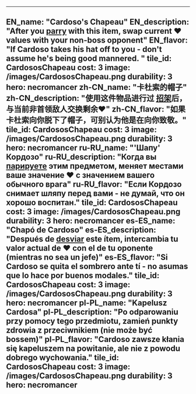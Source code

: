 ---

EN_name: "Cardoso's Chapeau"
EN_description: "After you  <u>parry</u> with this item, swap current ❤️ values with your non-boss opponent"
EN_flavor: "If Cardoso takes his hat off to you - don't assume he's being good mannered. "
tile_id: CardososChapeau
cost: 3
image: /images/CardososChapeau.png
durability: 3
hero: necromancer
zh-CN_name: "卡杜索的帽子"
zh-CN_description: "使用这件物品进行过 <u>招架</u>后，与当前非首领敌人交换剩余❤️"
zh-CN_flavor: "如果卡杜索向你脱下了帽子，可别认为他是在向你致敬。"
tile_id: CardososChapeau
cost: 3
image: /images/CardososChapeau.png
durability: 3
hero: necromancer
ru-RU_name: "'Шапу' Кордозо"
ru-RU_description: "Когда вы  <u>парируете</u> этим предметом, меняет местами ваше значение ❤️ с значением вашего обычного врага"
ru-RU_flavor: "Если Кордозо снимает шляпу перед вами - не думай, что он хорошо воспитан."
tile_id: CardososChapeau
cost: 3
image: /images/CardososChapeau.png
durability: 3
hero: necromancer
es-ES_name: "Chapó de Cardoso"
es-ES_description: "Después de  <u>desviar</u> este ítem, intercambia tu valor actual de ❤️ con el de tu oponente (mientras no sea un jefe)"
es-ES_flavor: "Si Cardoso se quita el sombrero ante tí - no asumas que lo hace por buenos modales."
tile_id: CardososChapeau
cost: 3
image: /images/CardososChapeau.png
durability: 3
hero: necromancer
pl-PL_name: "Kapelusz Cardosa"
pl-PL_description: "Po odparowaniu przy pomocy tego przedmiotu, zamień punkty zdrowia z przeciwnikiem (nie może być bossem)"
pl-PL_flavor: "Cardoso zawsze kłania się kapeluszem na powitanie, ale nie z powodu dobrego wychowania."
tile_id: CardososChapeau
cost: 3
image: /images/CardososChapeau.png
durability: 3
hero: necromancer
---